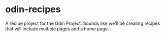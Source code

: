 # odin-recipes
A recipe project for the Odin Project. Sounds like we'll be creating recipes that will include multiple pages and a home page.
